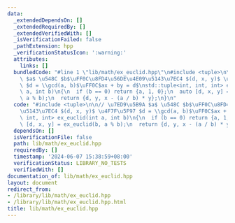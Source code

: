 ```yaml
---
data:
  _extendedDependsOn: []
  _extendedRequiredBy: []
  _extendedVerifiedWith: []
  _isVerificationFailed: false
  _pathExtension: hpp
  _verificationStatusIcon: ':warning:'
  attributes:
    links: []
  bundledCode: "#line 1 \"lib/math/ex_euclid.hpp\"\n#include <tuple>\n\n// \u7ED9\u5B9A\
    \ $a$ \u548C $b$\uFF0C\u8FD4\u56DE\u4E09\u5143\u7EC4 $(d, x, y)$ \u4F7F\u5F97\
    \ $d = \\gcd(a, b)$\uFF0C$ax + by = d$\nstd::tuple<int, int, int> ex_euclid(int\
    \ a, int b)\n{\n  if (b == 0) return {a, 1, 0};\n  auto [d, x, y] = ex_euclid(b,\
    \ a % b);\n  return {d, y, x - (a / b) * y};\n}\n"
  code: "#include <tuple>\n\n// \u7ED9\u5B9A $a$ \u548C $b$\uFF0C\u8FD4\u56DE\u4E09\
    \u5143\u7EC4 $(d, x, y)$ \u4F7F\u5F97 $d = \\gcd(a, b)$\uFF0C$ax + by = d$\nstd::tuple<int,\
    \ int, int> ex_euclid(int a, int b)\n{\n  if (b == 0) return {a, 1, 0};\n  auto\
    \ [d, x, y] = ex_euclid(b, a % b);\n  return {d, y, x - (a / b) * y};\n}\n"
  dependsOn: []
  isVerificationFile: false
  path: lib/math/ex_euclid.hpp
  requiredBy: []
  timestamp: '2024-06-07 15:38:59+08:00'
  verificationStatus: LIBRARY_NO_TESTS
  verifiedWith: []
documentation_of: lib/math/ex_euclid.hpp
layout: document
redirect_from:
- /library/lib/math/ex_euclid.hpp
- /library/lib/math/ex_euclid.hpp.html
title: lib/math/ex_euclid.hpp
---
```


